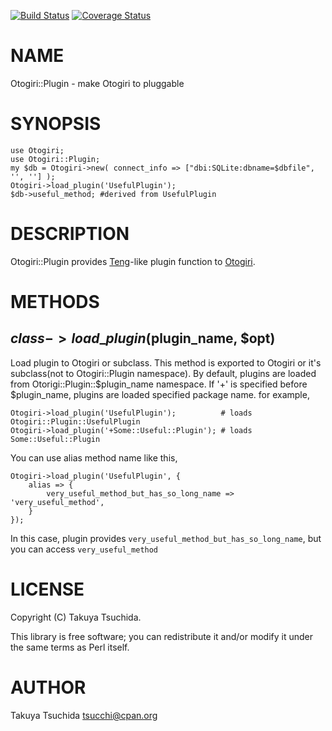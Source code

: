 [![Build Status](https://travis-ci.org/tsucchi/p5-Otogiri-Plugin.png?branch=master)](https://travis-ci.org/tsucchi/p5-Otogiri-Plugin) [![Coverage Status](https://coveralls.io/repos/tsucchi/p5-Otogiri-Plugin/badge.png?branch=master)](https://coveralls.io/r/tsucchi/p5-Otogiri-Plugin?branch=master)
# NAME

Otogiri::Plugin - make Otogiri to pluggable

# SYNOPSIS

    use Otogiri;
    use Otogiri::Plugin;
    my $db = Otogiri->new( connect_info => ["dbi:SQLite:dbname=$dbfile", '', ''] );
    Otogiri->load_plugin('UsefulPlugin');
    $db->useful_method; #derived from UsefulPlugin



# DESCRIPTION

Otogiri::Plugin provides [Teng](https://metacpan.org/pod/Teng)\-like plugin function to [Otogiri](https://metacpan.org/pod/Otogiri).

# METHODS

## $class->load\_plugin($plugin\_name, $opt)

Load plugin to Otogiri or subclass. This method is exported to Otogiri or it's subclass(not to Otogiri::Plugin namespace).
By default, plugins are loaded from Otorigi::Plugin::$plugin\_name namespace. If '+' is specified before $plugin\_name, 
plugins are loaded specified package name. for example,

    Otogiri->load_plugin('UsefulPlugin');          # loads Otogiri::Plugin::UsefulPlugin
    Otogiri->load_plugin('+Some::Useful::Plugin'); # loads Some::Useful::Plugin

You can use alias method name like this,

    Otogiri->load_plugin('UsefulPlugin', { 
        alias => {
            very_useful_method_but_has_so_long_name => 'very_useful_method', 
        }
    });

In this case, plugin provides `very_useful_method_but_has_so_long_name`, but you can access `very_useful_method`

# LICENSE

Copyright (C) Takuya Tsuchida.

This library is free software; you can redistribute it and/or modify
it under the same terms as Perl itself.

# AUTHOR

Takuya Tsuchida <tsucchi@cpan.org>
